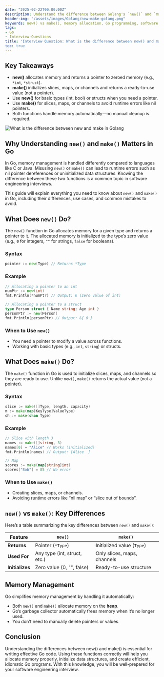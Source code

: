 ```yaml
---
date: "2025-02-22T00:00:00Z"
description: Understand the difference between Golang's `new()` and `make()` with simple examples. Learn when to use each for slices, maps, and pointers, and prepare effectively for software engineering interviews.
header-img: "/assets/images/Golang/new-make-golang.png"
keywords: new() vs make(), memory allocation, Go programming, software engineering interview, Go memory management, slices maps channels, Go pointers, Go language, coding interview prep.
tags:
- Go
- Interview-Questions
title: 'Interview Question: What is the difference between new() and make() in Golang?'
toc: true
---
```


## Key Takeaways
- **new()** allocates memory and returns a pointer to zeroed memory (e.g., `*int`, `*struct`).  
- **make()** initializes slices, maps, or channels and returns a ready-to-use value (not a pointer).  
- Use **new()** for basic types (int, bool) or structs when you need a pointer.  
- Use **make()** for slices, maps, or channels to avoid runtime errors like nil pointers.  
- Both functions handle memory automatically—no manual cleanup is required.  

![What is the difference between new and make in Golang](/assets/images/Golang/new-make-golang.png)

## Why Understanding `new()` and `make()` Matters in Go  

In Go, memory management is handled differently compared to languages like C or Java. Misusing `new()` or `make()` can lead to runtime errors such as nil pointer dereferences or uninitialized data structures. Knowing the difference between these two functions is a common topic in software engineering interviews.  

This guide will explain everything you need to know about `new()` and `make()` in Go, including their differences, use cases, and common mistakes to avoid.

## What Does `new()` Do?  

The `new()` function in Go allocates memory for a given type and returns a pointer to it. The allocated memory is initialized to the type’s zero value (e.g., `0` for integers, `""` for strings, `false` for booleans).  

### Syntax  
```go
pointer := new(Type) // Returns *Type
```

### Example  
```go
// Allocating a pointer to an int
numPtr := new(int)
fmt.Println(*numPtr) // Output: 0 (zero value of int)

// Allocating a pointer to a struct
type Person struct { Name string; Age int }
personPtr := new(Person)
fmt.Println(personPtr) // Output: &{ 0 }
```

### When to Use `new()`  
- You need a pointer to modify a value across functions.  
- Working with basic types (e.g., `int`, `string`) or structs.  

## What Does `make()` Do?  

The `make()` function in Go is used to initialize slices, maps, and channels so they are ready to use. Unlike `new()`, `make()` returns the actual value (not a pointer).  

### Syntax  
```go
slice := make([]Type, length, capacity)  
m := make(map[KeyType]ValueType)  
ch := make(chan Type)
```

### Example  
```go
// Slice with length 3
names := make([]string, 3)
names[0] = "Alice" // Works (initialized)
fmt.Println(names) // Output: [Alice  ]

// Map
scores := make(map[string]int)
scores["Bob"] = 85 // No error
```

### When to Use `make()`  
- Creating slices, maps, or channels.  
- Avoiding runtime errors like “nil map” or “slice out of bounds”.  

## `new()` vs `make()`: Key Differences  

Here’s a table summarizing the key differences between `new()` and `make()`:  

| Feature         | `new()`                          | `make()`                          |  
|--|-|--|  
| **Returns**     | Pointer (`*Type`)                | Initialized value (`Type`)        |  
| **Used For**    | Any type (int, struct, etc.)     | Only slices, maps, channels       |  
| **Initializes** | Zero value (0, "", false)        | Ready-to-use structure            |  

## Memory Management  

Go simplifies memory management by handling it automatically:  
- Both `new()` and `make()` allocate memory on the **heap**.  
- Go’s garbage collector automatically frees memory when it’s no longer used.  
- You don’t need to manually delete pointers or values.  

## Conclusion

Understanding the differences between new() and make() is essential for writing effective Go code. Using these functions correctly will help you allocate memory properly, initialize data structures, and create efficient, idiomatic Go programs. With this knowledge, you will be well-prepared for your software engineering interview.